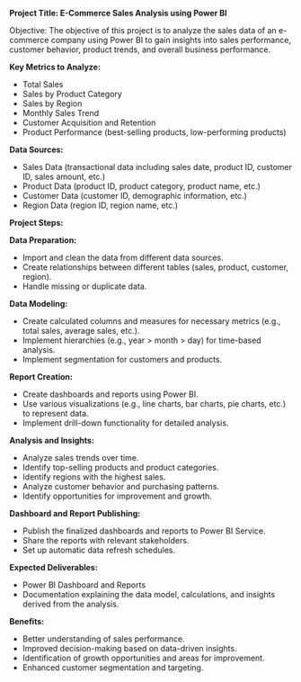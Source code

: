 

**Project Title: E-Commerce Sales Analysis using Power BI**

Objective:
The objective of this project is to analyze the sales data of an e-commerce company using Power BI to gain insights into sales performance, customer behavior, product trends, and overall business performance.


**Key Metrics to Analyze:**

- Total Sales
- Sales by Product Category
- Sales by Region
- Monthly Sales Trend
- Customer Acquisition and Retention
- Product Performance (best-selling products, low-performing products)


 
**Data Sources:**

- Sales Data (transactional data including sales date, product ID, customer ID, sales amount, etc.)
- Product Data (product ID, product category, product name, etc.)
- Customer Data (customer ID, demographic information, etc.)
- Region Data (region ID, region name, etc.)


  
**Project Steps:**

**Data Preparation:**
*  Import and clean the data from different data sources.
* Create relationships between different tables (sales, product, customer, region).
* Handle missing or duplicate data.
  
**Data Modeling:**
  
- Create calculated columns and measures for necessary metrics (e.g., total sales, average sales, etc.).
- Implement hierarchies (e.g., year > month > day) for time-based analysis.
- Implement segmentation for customers and products.
  
**Report Creation:**
  
- Create dashboards and reports using Power BI.
- Use various visualizations (e.g., line charts, bar charts, pie charts, etc.) to represent data.
- Implement drill-down functionality for detailed analysis.
  
**Analysis and Insights:**
  
- Analyze sales trends over time.
- Identify top-selling products and product categories.
- Identify regions with the highest sales.
- Analyze customer behavior and purchasing patterns.
- Identify opportunities for improvement and growth.
  
**Dashboard and Report Publishing:**
  
- Publish the finalized dashboards and reports to Power BI Service.
- Share the reports with relevant stakeholders.
- Set up automatic data refresh schedules.
  
**Expected Deliverables:**
  
- Power BI Dashboard and Reports
- Documentation explaining the data model, calculations, and insights derived from the analysis.
  
**Benefits:**

- Better understanding of sales performance.
- Improved decision-making based on data-driven insights.
- Identification of growth opportunities and areas for improvement.
- Enhanced customer segmentation and targeting.
